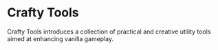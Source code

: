 # Crafty Tools
Crafty Tools introduces a collection of practical and creative utility tools aimed at enhancing vanilla gameplay.
